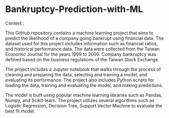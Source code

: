 # Bankruptcy-Prediction-with-ML

Context :

This GitHub repository contains a machine learning project that aims to predict the likelihood of a company going bankrupt using financial data. The dataset used for this project includes information such as financial ratios, and historical performance data. The data were collected from the Taiwan Economic Journal for the years 1999 to 2009. Company bankruptcy was defined based on the business regulations of the Taiwan Stock Exchange.

The project includes a Jupyter notebook that walks through the process of cleaning and preparing the data, selecting and training a model, and evaluating its performance. The project also includes Python scripts for loading the data, training and evaluating the model, and making predictions.

The model is built using popular machine learning libraries such as Pandas, Numpy, and Scikit-learn. The project utilizes several algorithms such as Logistic Regression, Decision Tree, Support Vector Machine to evaluate the best fit model.


